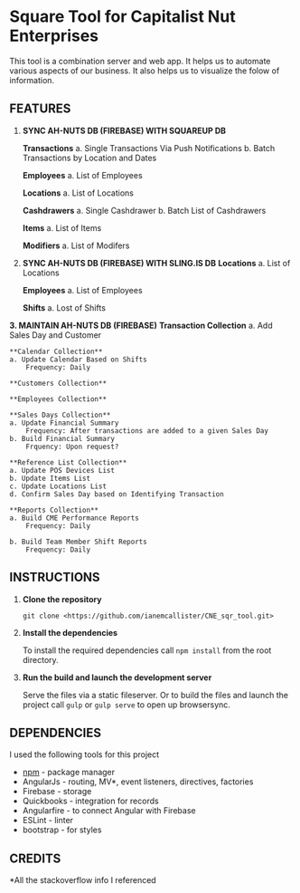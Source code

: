 # Square Tool for Capitalist Nut Enterprises

This tool is a combination server and web app.  It helps us to automate various aspects of our business.  It also helps us to visualize the folow of information.

## FEATURES

1. **SYNC AH-NUTS DB (FIREBASE) WITH SQUAREUP DB**

	**Transactions**
	a. Single Transactions Via Push Notifications
	b. Batch Transactions by Location and Dates

	**Employees**
	a. List of Employees

	**Locations**
	a. List of Locations

	**Cashdrawers**
	a. Single Cashdrawer
	b. Batch List of Cashdrawers

	**Items**
	a. List of Items

	**Modifiers**
	a. List of Modifers

2. **SYNC AH-NUTS DB (FIREBASE) WITH SLING.IS DB**
	**Locations**
	a. List of Locations

	**Employees**
	a. List of Employees

	**Shifts**
	a. Lost of Shifts

**3. MAINTAIN AH-NUTS DB (FIREBASE)**
	**Transaction Collection**
	a. Add Sales Day and Customer

	**Calendar Collection**
	a. Update Calendar Based on Shifts
		Frequency: Daily

	**Customers Collection**
	
	**Employees Collection**
	
	**Sales Days Collection**
	a. Update Financial Summary
		Frequency: After transactions are added to a given Sales Day
	b. Build Financial Summary
		Frquency: Upon request?

	**Reference List Collection**
	a. Update POS Devices List
	b. Update Items List
	c. Update Locations List
	d. Confirm Sales Day based on Identifying Transaction

	**Reports Collection**
	a. Build CME Performance Reports
		Frequency: Daily

	b. Build Team Member Shift Reports
		Frequency: Daily

## INSTRUCTIONS
1. **Clone the repository**

	`git clone <https://github.com/ianemcallister/CNE_sqr_tool.git>`

2. **Install the dependencies**
	
	To install the required dependencies call `npm install` from the root directory.

3. **Run the build and launch the development server**

	Serve the files via a static fileserver.  Or to build the files and launch the project call `gulp` or `gulp serve` to open up browsersync.

## DEPENDENCIES
I used the following tools for this project

* [npm](https://www.npmjs.com/package/npm) - package manager
* AngularJs - routing, MV*, event listeners, directives, factories
* Firebase - storage
* Quickbooks - integration for records
* Angularfire - to connect Angular with Firebase
* ESLint - linter
* bootstrap - for styles

## CREDITS
*All the stackoverflow info I referenced
